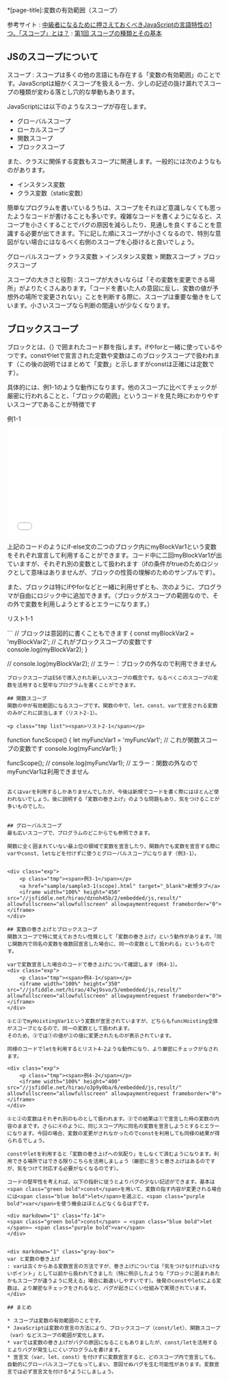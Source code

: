 *[page-title]:変数の有効範囲（スコープ）

参考サイト
: [中級者になるために押さえておくべきJavaScriptの言語特性の1つ、「スコープ」とは？](https://codezine.jp/article/detail/15431)
: [  第1回 スコープの種類とその基本](https://www.codegrid.net/articles/2017-js-scope-1/)

## JSのスコープについて

スコープ
: スコープは多くの他の言語にも存在する「変数の有効範囲」のことです。JavaScriptは細かくスコープを扱える一方、少しの記述の抜け漏れでスコープの種類が変わる落とし穴的な挙動もあります。

JavaScriptには以下のようなスコープが存在します。
* グローバルスコープ
* ローカルスコープ
* 関数スコープ
* ブロックスコープ

また、クラスに関係する変数もスコープに関連します。一般的には次のようなものがあります。
* インスタンス変数
* クラス変数（static変数）

簡単なプログラムを書いているうちは、スコープをそれほど意識しなくても思ったようなコードが書けることも多いです。複雑なコードを書くようになると、スコープを小さくすることでバグの原因を減らしたり、見通しを良くすることを意識する必要が出てきます。下に記した順にスコープが小さくなるので、特別な意図がない場合にはなるべく右側のスコープを心掛けると良いでしょう。

<div markdown="1" class="gray-box">
<span class="green bold">グローバルスコープ > クラス変数 > インスタンス変数 > 関数スコープ > ブロックスコープ</span>
</div>

スコープの大きさと役割
: スコープが大きいならば「その変数を変更できる場所」がよりたくさんあります。「コードを書いた人の意図に反し、変数の値が予想外の場所で変更されない」ことを判断する際に、スコープは重要な働きをしています。小さいスコープなら判断の間違いが少なくなります。


## ブロックスコープ
ブロックとは、<span class="red bold">{}</span> で囲まれたコード群を指します。ifやforと一緒に使っているやつです。constやletで宣言された定数や変数はこのブロックスコープで扱われます（この後の説明ではまとめて「変数」と示しますがconstは正確には定数です）。

具体的には、例1-1のような動作になります。他のスコープに比べてチェックが厳密に行われることと、「ブロックの範囲」というコードを見た時にわかりやすいスコープであることが特徴です

<div class="exp">
	<p class="tmp"><span>例1-1</span></p>
	<iframe width="100%" height="250" src="//jsfiddle.net/hirao/05jopk8w/1/embedded/js,result/" allowfullscreen="allowfullscreen" allowpaymentrequest frameborder="0"></iframe>
</div>

上記のコードのようにif-else文の二つのブロック内にmyBlockVar1という変数をそれぞれ宣言して利用することができます。コード中に二回myBlockVar1が出ていますが、それぞれ別の変数として扱われます（ifの条件がtrueのためロジックとして意味はありませんが、ブロックの性質の理解のためのサンプルです）。

また、ブロックは特にifやforなどと一緒に利用せずとも、次のように、プログラマが自由にロジック中に追加できます。（ブロックがスコープの範囲なので、その外で変数を利用しようとするとエラーになります。）

<p class="tmp list"><span>リスト1-1</span></p>
```
// ブロックは意図的に書くこともできます
{
  const myBlockVar2 = 'myBlockVar2'; // これがブロックスコープの変数です
  console.log(myBlockVar2);
}

// console.log(myBlockVar2); // エラー：ブロックの外なので利用できません
```
ブロックスコープはES6で導入された新しいスコープの概念です。なるべくこのスコープの変数を活用すると堅牢なプログラムを書くことができます。

## 関数スコープ
関数の中が有効範囲になるスコープです。関数の中で、let、const、varで宣言される変数のみがこれに該当します（リスト2-1）。

<p class="tmp list"><span>リスト2-1</span></p>
```
function funcScope() {
  let myFuncVar1 = 'myFuncVar1'; // これが関数スコープの変数です
  console.log(myFuncVar1);
}

funcScope();
// console.log(myFuncVar1); // エラー：関数の外なのでmyFuncVar1は利用できません
```

古くはvarを利用するしかありませんでしたが、今後は新規でコードを書く際にはほとんど使われないでしょう。後に説明する「変数の巻き上げ」のような問題もあり、気をつけることが多いものでした。


## グローバルスコープ
最も広いスコープで、プログラムのどこからでも参照できます。

関数に全く囲まれていない最上位の領域で変数を宣言したり、関数内でも変数を宣言する際にvarやconst、letなどを付けずに使うとグローバルスコープになります（例3-1）。


<div class="exp">
	<p class="tmp"><span>例3-1</span></p>
	<a href="sample/sample3-1(scope).html" target="_blank">新規タブ</a>
	<iframe width="100%" height="450" src="//jsfiddle.net/hirao/dznoh45b/2/embedded/js,result/" allowfullscreen="allowfullscreen" allowpaymentrequest frameborder="0"></iframe>
</div>

## 変数の巻き上げとブロックスコープ
関数スコープで特に覚えておきたい性質として「変数の巻き上げ」という動作があります。「同じ関数内で同名の変数を複数回宣言した場合に、同一の変数として扱われる」というものです。

varで変数宣言した場合のコードで巻き上げについて確認します（例4-1）。
<div class="exp">
	<p class="tmp"><span>例4-1</span></p>
	<iframe width="100%" height="350" src="//jsfiddle.net/hirao/47wj9svo/5/embedded/js,result/" allowfullscreen="allowfullscreen" allowpaymentrequest frameborder="0"></iframe>
</div>

①と②でmyHoistingVar1という変数が宣言されていますが、どちらもfuncHoisting全体がスコープとなるので、同一の変数として扱われます。  
そのため、③では①の値が②の値に変更されたものが表示されています。

同様のコードでletを利用するとリスト4-2ような動作になり、より厳密にチェックがなされます。

<div class="exp">
	<p class="tmp"><span>例4-2</span></p>
	<iframe width="100%" height="400" src="//jsfiddle.net/hirao/o3p9y0ba/6/embedded/js,result/" allowfullscreen="allowfullscreen" allowpaymentrequest frameborder="0"></iframe>
</div>

①と②の変数はそれぞれ別のものとして扱われます。③での結果は①で宣言した時の変数の内容のままです。さらに④のように、同じスコープ内に同名の変数を宣言しようとするとエラーになります。今回の場合、変数の変更がされなかったのでconstを利用しても同様の結果が得られるでしょう。

constやletを利用すると「変数の巻き上げへの気配り」をしなくて済むようになります。利用できる場所ではできる限りこちらを活用しましょう（厳密に言うと巻き上げはあるのですが、気をつけて対応する必要がなくなるのです）。

コードの堅牢性を考えれば、以下の指針に従うとよりバグの少ない記述ができます。基本は<span class="green bold">const</span>を用いて、変数の指す内容が変更される場合には<span class="blue bold">let</span>を選ぶと、<span class="purple bold">var</span>を使う機会はほとんどなくなるはずです。

<div markdown="1" class="fz-14">
<span class="green bold">const</span> → <span class="blue bold">let </span>→ <span class="purple bold">var</span>
</div>


<div markdown="1" class="gray-box">
var と変数の巻き上げ
: varは古くからある変数宣言の方法ですが、巻き上げについては「気をつけなければいけないポイント」として以前から扱われてきました（特に例示したような「ブロックに囲まれあたかもスコープが違うように見える」場合に勘違いしやすいです）。後発のconstやletによる変数は、より厳密なチェックをされるなど、バグが起きにくい仕組みで実現されています。
</div>

## まとめ

* スコープは変数の有効範囲のことです。
* JavaScriptは変数の宣言の方法により、ブロックスコープ（const/let）、関数スコープ（var）などスコープの範囲が変化します。
* varでは変数の巻き上げがバグの原因になることもありましたが、const/letを活用するとよりバグが発生しにくいプログラムを書けます。
* 宣言文（var、let、const）を付けずに変数宣言すると、どのスコープ内で宣言しても、自動的にグローバルスコープとなってしまい、意図せぬバグを生む可能性があります。変数宣言では必ず宣言文を付ける*ようにしましょう。





